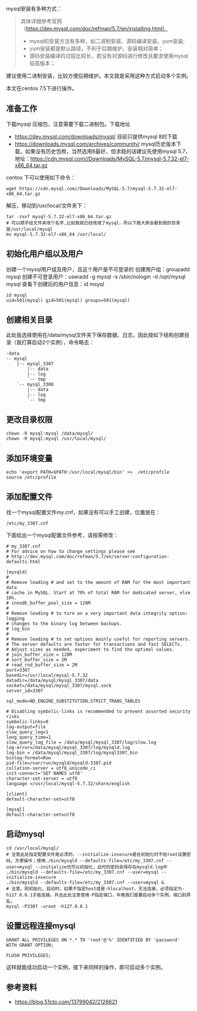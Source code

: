 mysql安装有多种方式：

> 具体详细参考官网 （https://dev.mysql.com/doc/refman/5.7/en/installing.html）
>
> - mysql的安装方法有多种，如二进制安装、源码编译安装、yum安装;
> - yum安装都是默认路径，不利于后期维护，安装相对简单；
> - 源码安装编译的过程比较长，若没有对源码进行修改且要求使用mysql较高版本；

建议使用二进制安装，比较方便后期维护。本文就是采用这种方式启动多个实例。

本文在centos 7.5下进行操作。

## 准备工作

下载mysql 压缩包，注意需要下载二进制包。下载地址

- https://dev.mysql.com/downloads/mysql/ 目前只提供mysql 8的下载
- https://downloads.mysql.com/archives/community/  mysql历史版本下载，如果没有历史包袱，当然选用8最好，但求稳的话建议先使用mysql 5.7，地址：https://cdn.mysql.com//Downloads/MySQL-5.7/mysql-5.7.32-el7-x86_64.tar.gz

centos 下可以使用如下命令：

```shell
wget https://cdn.mysql.com//Downloads/MySQL-5.7/mysql-5.7.32-el7-x86_64.tar.gz
```

解压，移动到/usr/local/文件夹下：

```shell
tar -zxvf mysql-5.7.32-el7-x86_64.tar.gz
# 可以顺手给文件夹改个名字,比如我就已经改成了mysql，所以下面大家会看到我的目录是/usr/local/mysql
mv mysql-5.7.32-el7-x86_64 /usr/local/
```

## 初始化用户组以及用户

创建一个mysql用户组及用户，且这个用户是不可登录的
创建用户组：groupadd mysql
创建不可登录用户：useradd -g mysql -s /sbin/nologin -d /opt/mysql mysql
查看下创建后的用户信息：id msyql

```text
id mysql
uid=501(mysql) gid=501(mysql) groups=501(mysql)
```

## 创建相关目录

此处我选择使用在/data/mysql文件夹下保存数据、日志，因此按如下结构创建目录（我打算启动2个实例），命令略去：

```text
-data
-- mysql
    |-- mysql_3307
        |-- data
        |-- log
        `-- tmp
    `-- mysql_3308
        |-- data
        |-- log
        `-- tmp

```



## 更改目录权限

```shell
chown -R mysql:mysql /data/mysql/  
chown -R mysql:mysql /usr/local/mysql/  
```

## 添加环境变量

```shell
echo 'export PATH=$PATH:/usr/local/mysql/bin' >>  /etc/profile  
source /etc/profile   
```

## 添加配置文件

找一个mysql配置文件my.cnf，如果没有可以手工创建，位置放在：

```shell
/etc/my_3307.cnf
```

下面给出一个mysql配置文件参考，请按需修改：

```text
# my_3307.cnf
# For advice on how to change settings please see
# http://dev.mysql.com/doc/refman/5.7/en/server-configuration-defaults.html

[mysqld]
#
# Remove leading # and set to the amount of RAM for the most important data
# cache in MySQL. Start at 70% of total RAM for dedicated server, else 10%.
# innodb_buffer_pool_size = 128M
#
# Remove leading # to turn on a very important data integrity option: logging
# changes to the binary log between backups.
# log_bin
#
# Remove leading # to set options mainly useful for reporting servers.
# The server defaults are faster for transactions and fast SELECTs.
# Adjust sizes as needed, experiment to find the optimal values.
# join_buffer_size = 128M
# sort_buffer_size = 2M
# read_rnd_buffer_size = 2M
port=3307
basedir=/usr/local/mysql-5.7.32
datadir=/data/mysql/mysql_3307/data
socket=/data/mysql/mysql_3307/mysql.sock
server_id=3307

sql_mode=NO_ENGINE_SUBSTITUTION,STRICT_TRANS_TABLES

# Disabling symbolic-links is recommended to prevent assorted security risks
symbolic-links=0
log-output=file
slow_query_log=1
long_query_time=1
slow_query_log_file = /data/mysql/mysql_3307/log/slow.log
log-error=/data/mysql/mysql_3307/log/mysqld.log
log-bin = /data/mysql/mysql_3307/log/mysql3307_bin
binlog-format=Row
pid-file=/var/run/mysqld/mysqld-3307.pid
collation-server = utf8_unicode_ci
init-connect='SET NAMES utf8'
character-set-server = utf8
language =/usr/local/mysql-5.7.32/share/english

[client]
default-character-set=utf8

[mysql]
default-character-set=utf8

```



## 启动mysql

```shell
cd /usr/local/mysql/
# 注意此处指定配置文件是必须的，--initialize-insecure是在初始化时不给root设置密码，方便操作；使用./bin/mysqld --defaults-file=/etc/my_3307.cnf --user=mysql --initialize也可以初始化，此时的密码会保存在mysqld.log中
./bin/mysqld --defaults-file=/etc/my_3307.cnf --user=mysql --initialize-insecure
./bin/mysqld --defaults-file=/etc/my_3307.cnf --user=mysql &
# 注意，刚初始化、启动时，如果不指定host或是-hlocalhost，无法连接，必须指定为-h127.0.0.1才能连接。并且此处注意使用-P指定端口，毕竟我们是要启动多个实例，端口别弄乱。
mysql -P3307 -uroot -h127.0.0.1
```

## 设置远程连接mysql

```mysql
GRANT ALL PRIVILEGES ON *.* TO 'root'@'%' IDENTIFIED BY 'password' WITH GRANT OPTION;

FLUSH PRIVILEGES; 
```

这样就能成功启动一个实例，接下来同样的操作，即可启动多个实例。



## 参考资料

- https://blog.51cto.com/13799042/2126621


